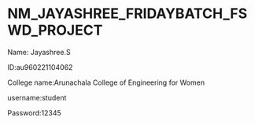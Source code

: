 # NM_JAYASHREE_FRIDAYBATCH_FSWD_PROJECT


Name: Jayashree.S 


ID:au960221104062


College name:Arunachala College of Engineering for Women
 

username:student


Password:12345

